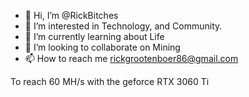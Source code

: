 - 👋 Hi, I’m @RickBitches
- 👀 I’m interested in Technology, and Community.
- 🌱 I’m currently learning about Life
- 💞️ I’m looking to collaborate on Mining
- 📫 How to reach me rickgrootenboer86@gmail.com

To reach 60 MH/s with the geforce RTX 3060 Ti

<!---
RickBitches/RickBitches is a ✨ special ✨ repository because its `README.md` (this file) appears on your GitHub profile.
You can click the Preview link to take a look at your changes.
--->
